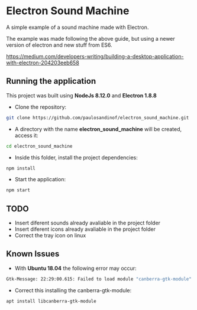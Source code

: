 # Electron Sound Machine

A simple example of a sound machine made with Electron.

The example was made following the above guide, but using a newer version of electron and new stuff from ES6.

https://medium.com/developers-writing/building-a-desktop-application-with-electron-204203eeb658 

## Running the application

This project was built using **NodeJs 8.12.0** and **Electron 1.8.8**

- Clone the repository:
```bash
git clone https://github.com/paulosandinof/electron_sound_machine.git
```

- A directory with the name **electron_sound_machine** will be created, access it:
```bash
cd electron_sound_machine
```

- Inside this folder, install the project dependencies:
```bash
npm install
```

- Start the application:
```bash
npm start
```

## TODO

- Insert diferent sounds already avaliable in the project folder
- Insert diferent icons already avaliable in the project folder
- Correct the tray icon on linux

## Known Issues

- With **Ubuntu 18.04** the following error may occur:
```bash
Gtk-Message: 22:29:00.615: Failed to load module "canberra-gtk-module"
```

- Correct this installing the canberra-gtk-module:
```bash
apt install libcanberra-gtk-module
```